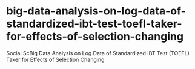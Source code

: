 big-data-analysis-on-log-data-of-standardized-ibt-test-toefl-taker-for-effects-of-selection-changing
====================================================================================================

Social ScBig Data Analysis on Log Data of Standardized IBT Test (TOEFL) Taker for Effects of Selection Changing
